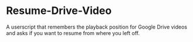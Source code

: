 # Resume-Drive-Video
A userscript that remembers the playback position for Google Drive videos and asks if you want to resume from where you left off.
